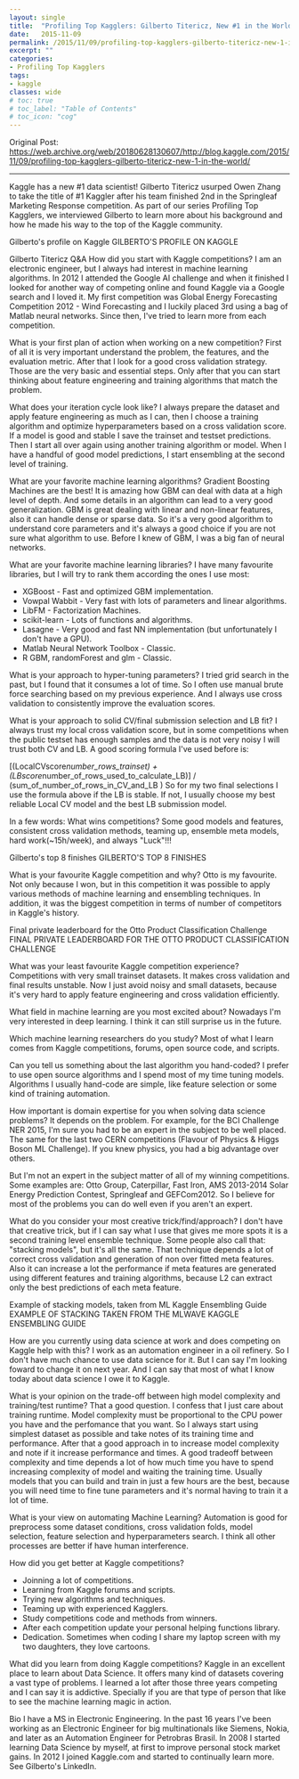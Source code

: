 ```yaml
---
layout: single
title:  "Profiling Top Kagglers: Gilberto Titericz, New #1 in the World"
date:   2015-11-09
permalink: /2015/11/09/profiling-top-kagglers-gilberto-titericz-new-1-in-the-world/
excerpt: ""
categories: 
- Profiling Top Kagglers
tags:
- kaggle
classes: wide
# toc: true
# toc_label: "Table of Contents"
# toc_icon: "cog"
---
```


Original Post: https://web.archive.org/web/20180628130607/http://blog.kaggle.com/2015/11/09/profiling-top-kagglers-gilberto-titericz-new-1-in-the-world/

---

Kaggle has a new #1 data scientist! Gilberto Titericz usurped Owen Zhang to take the title of #1 Kaggler after his team finished 2nd in the Springleaf Marketing Response competition. As part of our series Profiling Top Kagglers, we interviewed Gilberto to learn more about his background and how he made his way to the top of the Kaggle community.

Gilberto's profile on Kaggle
GILBERTO'S PROFILE ON KAGGLE

Gilberto Titericz Q&A
How did you start with Kaggle competitions?
I am an electronic engineer, but I always had interest in machine learning algorithms. In 2012 I attended the Google AI challenge and when it finished I looked for another way of competing online and found Kaggle via a Google search and I loved it. My first competition was Global Energy Forecasting Competition 2012 - Wind Forecasting and I luckily placed 3rd using a bag of Matlab neural networks. Since then, I've tried to learn more from each competition.

What is your first plan of action when working on a new competition?
First of all it is very important understand the problem, the features, and the evaluation metric. After that I look for a good cross validation strategy. Those are the very basic and essential steps. Only after that you can start thinking about feature engineering and training algorithms that match the problem.

What does your iteration cycle look like?
I always prepare the dataset and apply feature engineering as much as I can, then I choose a training algorithm and optimize hyperparameters based on a cross validation score. If a model is good and stable I save the trainset and testset predictions. Then I start all over again using another training algorithm or model. When I have a handful of good model predictions, I start ensembling at the second level of training.

What are your favorite machine learning algorithms?
Gradient Boosting Machines are the best! It is amazing how GBM can deal with data at a high level of depth. And some details in an algorithm can lead to a very good generalization. GBM is great dealing with linear and non-linear features, also it can handle dense or sparse data. So it's a very good algorithm to understand core parameters and it's always a good choice if you are not sure what algorithm to use. Before I knew of GBM, I was a big fan of neural networks.

What are your favorite machine learning libraries?
I have many favourite libraries, but I will try to rank them according the ones I use most:
- XGBoost - Fast and optimized GBM implementation.
- Vowpal Wabbit - Very fast with lots of parameters and linear algorithms.
- LibFM - Factorization Machines.
- scikit-learn - Lots of functions and algorithms.
- Lasagne - Very good and fast NN implementation (but unfortunately I don't have a GPU).
- Matlab Neural Network Toolbox - Classic.
- R GBM, randomForest and glm - Classic.

What is your approach to hyper-tuning parameters?
I tried grid search in the past, but I found that it consumes a lot of time. So I often use manual brute force searching based on my previous experience. And I always use cross validation to consistently improve the evaluation scores.

What is your approach to solid CV/final submission selection and LB fit?
I always trust my local cross validation score, but in some competitions when the public testset has enough samples and the data is not very noisy I will trust both CV and LB. A good scoring formula I've used before is:

[(LocalCVscore*number_rows_trainset) + (LBscore*number_of_rows_used_to_calculate_LB)] / (sum_of_number_of_rows_in_CV_and_LB )
So for my two final selections I use the formula above if the LB is stable. If not, I usually choose my best reliable Local CV model and the best LB submission model.

In a few words: What wins competitions?
Some good models and features, consistent cross validation methods, teaming up, ensemble meta models, hard work(~15h/week), and always "Luck"!!!

Gilberto's top 8 finishes
GILBERTO'S TOP 8 FINISHES

What is your favourite Kaggle competition and why?
Otto is my favourite. Not only because I won, but in this competition it was possible to apply various methods of machine learning and ensembling techniques. In addition, it was the biggest competition in terms of number of competitors in Kaggle's history.

Final private leaderboard for the Otto Product Classification Challenge
FINAL PRIVATE LEADERBOARD FOR THE OTTO PRODUCT CLASSIFICATION CHALLENGE

What was your least favourite Kaggle competition experience?
Competitions with very small trainset datasets. It makes cross validation and final results unstable. Now I just avoid noisy and small datasets, because it's very hard to apply feature engineering and cross validation efficiently.

What field in machine learning are you most excited about?
Nowadays I'm very interested in deep learning. I think it can still surprise us in the future.

Which machine learning researchers do you study?
Most of what I learn comes from Kaggle competitions, forums, open source code, and scripts.

Can you tell us something about the last algorithm you hand-coded?
I prefer to use open source algorithms and I spend most of my time tuning models. Algorithms I usually hand-code are simple, like feature selection or some kind of training automation.

How important is domain expertise for you when solving data science problems?
It depends on the problem. For example, for the BCI Challenge NER 2015, I'm sure you had to be an expert in the subject to be well placed. The same for the last two CERN competitions (Flavour of Physics & Higgs Boson ML Challenge). If you knew physics, you had a big advantage over others.

But I'm not an expert in the subject matter of all of my winning competitions. Some examples are: Otto Group, Caterpillar, Fast Iron, AMS 2013-2014 Solar Energy Prediction Contest, Springleaf and GEFCom2012. So I believe for most of the problems you can do well even if you aren't an expert.

What do you consider your most creative trick/find/approach?
I don't have that creative trick, but if I can say what I use that gives me more spots it is a second training level ensemble technique. Some people also call that: "stacking models", but it's all the same. That technique depends a lot of correct cross validation and generation of non over fitted meta features. Also it can increase a lot the performance if meta features are generated using different features and training algorithms, because L2 can extract only the best predictions of each meta feature.

Example of stacking models, taken from ML Kaggle Ensembling Guide
EXAMPLE OF STACKING TAKEN FROM THE MLWAVE KAGGLE ENSEMBLING GUIDE

How are you currently using data science at work and does competing on Kaggle help with this?
I work as an automation engineer in a oil refinery. So I don't have much chance to use data science for it. But I can say I'm looking foward to change it on next year. And I can say that most of what I know today about data science I owe it to Kaggle.

What is your opinion on the trade-off between high model complexity and training/test runtime?
That a good question. I confess that I just care about training runtime. Model complexity must be proportional to the CPU power you have and the perfomance that you want. So I always start using simplest dataset as possible and take notes of its training time and performance. After that a good approach in to increase model complexity and note if it increase performance and times. A good tradeoff between complexity and time depends a lot of how much time you have to spend increasing complexity of model and waiting the training time. Usually models that you can build and train in just a few hours are the best, because you will need time to fine tune parameters and it's normal having to train it a lot of time.

What is your view on automating Machine Learning?
Automation is good for preprocess some dataset conditions, cross validation folds, model selection, feature selection and hyperparameters search.
I think all other processes are better if have human interference.

How did you get better at Kaggle competitions?
- Joinning a lot of competitions.
- Learning from Kaggle forums and scripts.
- Trying new algorithms and techniques.
- Teaming up with experienced Kagglers.
- Study competitions code and methods from winners.
- After each competition update your personal helping functions library.
- Dedication. Sometimes when coding I share my laptop screen with my two daughters, they love cartoons.

What did you learn from doing Kaggle competitions?
Kaggle in an excellent place to learn about Data Science. It offers many kind of datasets covering a vast type of problems. I learned a lot after those three years competing and I can say it is addictive. Specially if you are that type of person that like to see the machine learning magic in action.

Bio
I have a MS in Electronic Engineering. In the past 16 years I've been working as an Electronic Engineer for big multinationals like Siemens, Nokia, and later as an Automation Engineer for Petrobras Brasil. In 2008 I started learning Data Science by myself, at first to improve personal stock market gains. In 2012 I joined Kaggle.com and started to continually learn more. See Gilberto's LinkedIn.
